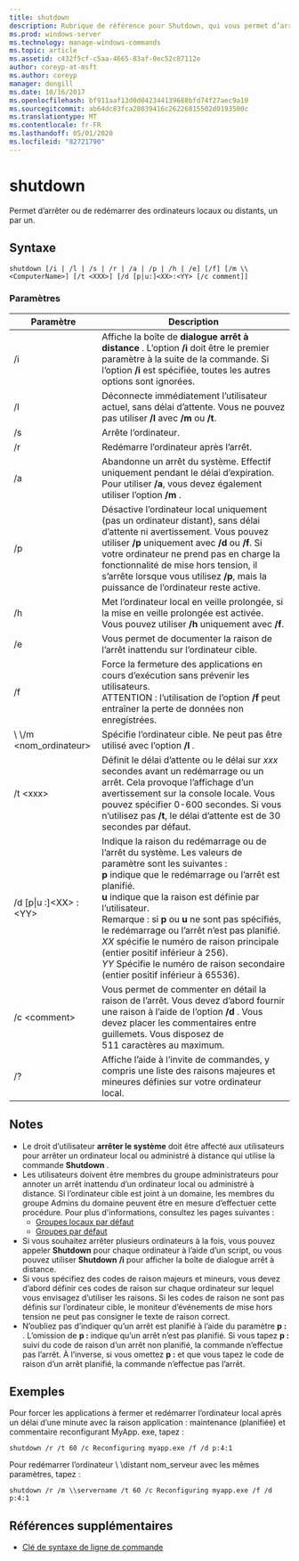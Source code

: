 ```yaml
---
title: shutdown
description: Rubrique de référence pour Shutdown, qui vous permet d’arrêter ou de redémarrer des ordinateurs locaux ou distants un par un.
ms.prod: windows-server
ms.technology: manage-windows-commands
ms.topic: article
ms.assetid: c432f5cf-c5aa-4665-83af-0ec52c87112e
author: coreyp-at-msft
ms.author: coreyp
manager: dongill
ms.date: 10/16/2017
ms.openlocfilehash: bf911aaf13d0d042344139688bfd74f27aec9a10
ms.sourcegitcommit: ab64dc83fca28039416c26226815502d0193500c
ms.translationtype: MT
ms.contentlocale: fr-FR
ms.lasthandoff: 05/01/2020
ms.locfileid: "82721790"
---
```

# <a name="shutdown"></a>shutdown

Permet d’arrêter ou de redémarrer des ordinateurs locaux ou distants, un par un.



## <a name="syntax"></a>Syntaxe

```
shutdown [/i | /l | /s | /r | /a | /p | /h | /e] [/f] [/m \\<ComputerName>] [/t <XXX>] [/d [p|u:]<XX>:<YY> [/c comment]] 
```

### <a name="parameters"></a>Paramètres

|Paramètre|Description|
|---------|-----------|
|/i|Affiche la boîte de **dialogue arrêt à distance** . L’option **/i** doit être le premier paramètre à la suite de la commande. Si l’option **/i** est spécifiée, toutes les autres options sont ignorées.|
|/l|Déconnecte immédiatement l’utilisateur actuel, sans délai d’attente. Vous ne pouvez pas utiliser **/l** avec **/m** ou **/t**.|
|/s|Arrête l’ordinateur.|
|/r|Redémarre l’ordinateur après l’arrêt.|
|/a|Abandonne un arrêt du système. Effectif uniquement pendant le délai d’expiration. Pour utiliser **/a**, vous devez également utiliser l’option **/m** .|
|/p|Désactive l’ordinateur local uniquement (pas un ordinateur distant), sans délai d’attente ni avertissement. Vous pouvez utiliser **/p** uniquement avec **/d** ou **/f**. Si votre ordinateur ne prend pas en charge la fonctionnalité de mise hors tension, il s’arrête lorsque vous utilisez **/p**, mais la puissance de l’ordinateur reste active.|
|/h|Met l’ordinateur local en veille prolongée, si la mise en veille prolongée est activée. Vous pouvez utiliser **/h** uniquement avec **/f**.|
|/e|Vous permet de documenter la raison de l’arrêt inattendu sur l’ordinateur cible.|
|/f|Force la fermeture des applications en cours d’exécution sans prévenir les utilisateurs.</br>ATTENTION : l’utilisation de l’option **/f** peut entraîner la perte de données non enregistrées.|
|\\ \\/m \<nom_ordinateur>|Spécifie l’ordinateur cible. Ne peut pas être utilisé avec l’option **/l** .|
|/t \<xxx>|Définit le délai d’attente ou le délai sur *xxx* secondes avant un redémarrage ou un arrêt. Cela provoque l’affichage d’un avertissement sur la console locale. Vous pouvez spécifier 0-600 secondes. Si vous n’utilisez pas **/t**, le délai d’attente est de 30 secondes par défaut.|
|/d [p\|u :]\<XX> :\<YY>|Indique la raison du redémarrage ou de l’arrêt du système. Les valeurs de paramètre sont les suivantes :</br>**p** indique que le redémarrage ou l’arrêt est planifié.</br>**u** indique que la raison est définie par l’utilisateur.</br>Remarque : si **p** ou **u** ne sont pas spécifiés, le redémarrage ou l’arrêt n’est pas planifié.</br>*XX* spécifie le numéro de raison principale (entier positif inférieur à 256).</br>*YY* Spécifie le numéro de raison secondaire (entier positif inférieur à 65536).|
|/c \<comment>|Vous permet de commenter en détail la raison de l’arrêt. Vous devez d’abord fournir une raison à l’aide de l’option **/d** . Vous devez placer les commentaires entre guillemets. Vous disposez de 511 caractères au maximum.|
|/?|Affiche l’aide à l’invite de commandes, y compris une liste des raisons majeures et mineures définies sur votre ordinateur local.|

## <a name="remarks"></a>Notes 

-   Le droit d’utilisateur **arrêter le système** doit être affecté aux utilisateurs pour arrêter un ordinateur local ou administré à distance qui utilise la commande **Shutdown** .
-   Les utilisateurs doivent être membres du groupe administrateurs pour annoter un arrêt inattendu d’un ordinateur local ou administré à distance. Si l’ordinateur cible est joint à un domaine, les membres du groupe Admins du domaine peuvent être en mesure d’effectuer cette procédure. Pour plus d'informations, consultez les pages suivantes :  
    -   [Groupes locaux par défaut](https://technet.microsoft.com/library/cc785098(v=ws.10).aspx)
    -   [Groupes par défaut](https://technet.microsoft.com/library/cc756898(v=ws.10).aspx)
-   Si vous souhaitez arrêter plusieurs ordinateurs à la fois, vous pouvez appeler **Shutdown** pour chaque ordinateur à l’aide d’un script, ou vous pouvez utiliser **Shutdown** **/i** pour afficher la boîte de dialogue arrêt à distance.
-   Si vous spécifiez des codes de raison majeurs et mineurs, vous devez d’abord définir ces codes de raison sur chaque ordinateur sur lequel vous envisagez d’utiliser les raisons. Si les codes de raison ne sont pas définis sur l’ordinateur cible, le moniteur d’événements de mise hors tension ne peut pas consigner le texte de raison correct.
-   N’oubliez pas d’indiquer qu’un arrêt est planifié à l’aide du paramètre **p :** . L’omission de **p :** indique qu’un arrêt n’est pas planifié. Si vous tapez **p :** suivi du code de raison d’un arrêt non planifié, la commande n’effectue pas l’arrêt. À l’inverse, si vous omettez **p :** et que vous tapez le code de raison d’un arrêt planifié, la commande n’effectue pas l’arrêt.

## <a name="examples"></a>Exemples

Pour forcer les applications à fermer et redémarrer l’ordinateur local après un délai d’une minute avec la raison application : maintenance (planifiée) et commentaire reconfigurant MyApp. exe, tapez :
```
shutdown /r /t 60 /c Reconfiguring myapp.exe /f /d p:4:1
```
Pour redémarrer l’ordinateur \\ \\distant nom_serveur avec les mêmes paramètres, tapez :
```
shutdown /r /m \\servername /t 60 /c Reconfiguring myapp.exe /f /d p:4:1
```

## <a name="additional-references"></a>Références supplémentaires

- [Clé de syntaxe de ligne de commande](command-line-syntax-key.md)
